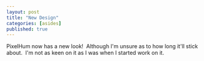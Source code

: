 ```yaml
---
layout: post
title: "New Design"
categories: [asides]
published: true
---
```


PixelHum now has a new look!  Although I'm unsure as to how long it'll stick about.  I'm not as keen on it as I was when I started work on it.
